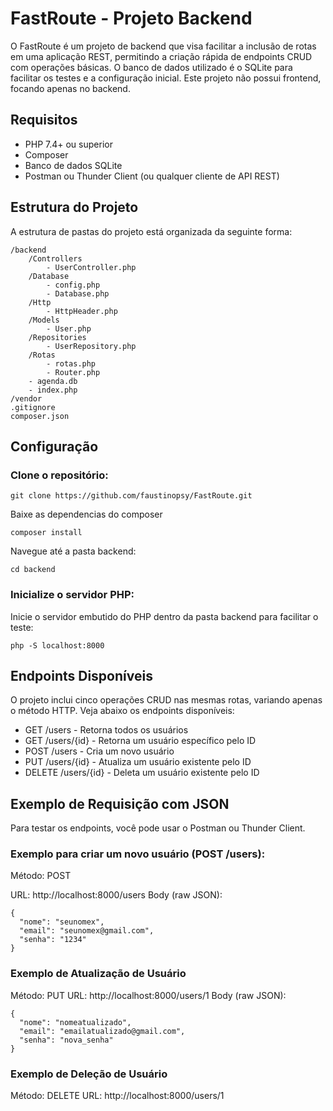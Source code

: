 # FastRoute - Projeto Backend
O FastRoute é um projeto de backend que visa facilitar a inclusão de rotas em uma aplicação REST, permitindo a criação rápida de endpoints CRUD com operações básicas. O banco de dados utilizado é o SQLite para facilitar os testes e a configuração inicial. Este projeto não possui frontend, focando apenas no backend.

## Requisitos
- PHP 7.4+ ou superior
- Composer
- Banco de dados SQLite
- Postman ou Thunder Client (ou qualquer cliente de API REST)
## Estrutura do Projeto
A estrutura de pastas do projeto está organizada da seguinte forma:

```
/backend
    /Controllers
        - UserController.php
    /Database
        - config.php
        - Database.php
    /Http
        - HttpHeader.php
    /Models
        - User.php
    /Repositories
        - UserRepository.php
    /Rotas
        - rotas.php
        - Router.php
    - agenda.db
    - index.php
/vendor
.gitignore
composer.json
```
## Configuração
### Clone o repositório:

```
git clone https://github.com/faustinopsy/FastRoute.git
```
Baixe as dependencias do composer
```
composer install
```
Navegue até a pasta backend:

```
cd backend
```
### Inicialize o servidor PHP:

Inicie o servidor embutido do PHP dentro da pasta backend para facilitar o teste:

```
php -S localhost:8000
```

## Endpoints Disponíveis
O projeto inclui cinco operações CRUD nas mesmas rotas, variando apenas o método HTTP. Veja abaixo os endpoints disponíveis:

- GET /users - Retorna todos os usuários
- GET /users/{id} - Retorna um usuário específico pelo ID
- POST /users - Cria um novo usuário
- PUT /users/{id} - Atualiza um usuário existente pelo ID
- DELETE /users/{id} - Deleta um usuário existente pelo ID

## Exemplo de Requisição com JSON
Para testar os endpoints, você pode usar o Postman ou Thunder Client. 

### Exemplo para criar um novo usuário (POST /users):

Método: POST

URL: http://localhost:8000/users
Body (raw JSON):
```
{
  "nome": "seunomex",
  "email": "seunomex@gmail.com",
  "senha": "1234"
}
```

### Exemplo de Atualização de Usuário
Método: PUT
URL: http://localhost:8000/users/1
Body (raw JSON):

```
{
  "nome": "nomeatualizado",
  "email": "emailatualizado@gmail.com",
  "senha": "nova_senha"
}
```
### Exemplo de Deleção de Usuário
Método: DELETE
URL: http://localhost:8000/users/1